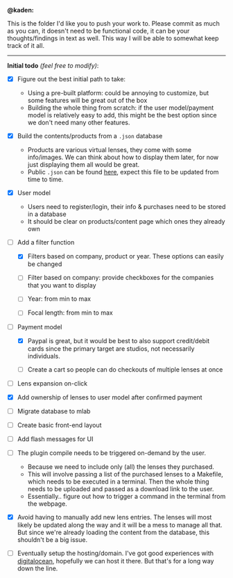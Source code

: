 **@kaden:**

This is the folder I'd like you to push your work to. Please commit as much as you can, it doesn't need to be functional code, it can be your thoughts/findings in text as well. This way I will be able to somewhat keep track of it all.


------------



**Initial todo** *(feel free to modify)*:

- [x] Figure out the best initial path to take:
	- Using a pre-built platform: could be annoying to customize, but some features will be great out of the box
	- Building the whole thing from scratch: if the user model/payment model is relatively easy to add, this might be the best option since we don't need many other features.
	
	
- [x] Build the contents/products from a `.json` database
	- Products are various virtual lenses, they come with some info/images. We can think about how to display them later, for now just displaying them all would be great.
	- Public `.json` can be found [here](https://github.com/zpelgrims/lentil/blob/master/www/json/lenses_public.json), expect this file to be updated from time to time.
	

- [x] User model
	- Users need to register/login, their info & purchases need to be stored in a database
	- It should be clear on products/content page which ones they already own


- [ ] Add a filter function
	- [x] Filters based on company, product or year. These options can easily
	be changed
	- [ ] Filter based on company: provide checkboxes for the companies that you want to display
	- [ ] Year: from min to max
	- [ ] Focal length: from min to max

	
- [ ] Payment model
	- [x] Paypal is great, but it would be best to also support credit/debit cards since the primary target are studios, not necessarily individuals.
	- [ ] Create a cart so people can do checkouts of multiple lenses at once


- [ ] Lens expansion on-click


- [x] Add ownership of lenses to user model after confirmed payment


- [ ] Migrate database to mlab


- [ ] Create basic front-end layout


- [ ] Add flash messages for UI
	
	
- [ ] The plugin compile needs to be triggered on-demand by the user.
	- Because we need to include only (all) the lenses they purchased. 
	- This will involve passing a list of the purchased lenses to a Makefile, which needs to be executed in a terminal. Then the whole thing needs to be uploaded and passed as a download link to the user.
	- Essentially.. figure out how to trigger a command in the terminal from the webpage.
	
	
- [x] Avoid having to manually add new lens entries. The lenses will most likely be updated along the way and it will be a mess to manage all that. But since we're already loading the content from the database, this shouldn't be a big issue.

	
- [ ] Eventually setup the hosting/domain. I've got good experiences with [digitalocean](https://www.digitalocean.com "digitalocean.com"), hopefully we can host it there. But that's for a long way down the line.